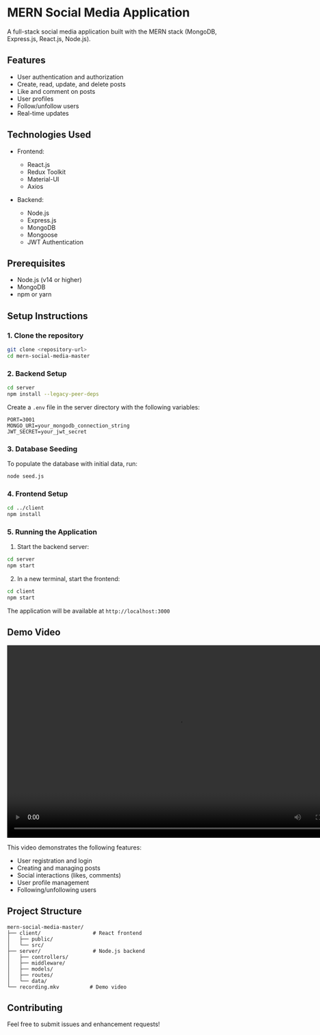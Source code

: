 # MERN Social Media Application

A full-stack social media application built with the MERN stack (MongoDB, Express.js, React.js, Node.js).

## Features

- User authentication and authorization
- Create, read, update, and delete posts
- Like and comment on posts
- User profiles
- Follow/unfollow users
- Real-time updates

## Technologies Used

- Frontend:

  - React.js
  - Redux Toolkit
  - Material-UI
  - Axios

- Backend:
  - Node.js
  - Express.js
  - MongoDB
  - Mongoose
  - JWT Authentication

## Prerequisites

- Node.js (v14 or higher)
- MongoDB
- npm or yarn

## Setup Instructions

### 1. Clone the repository

```bash
git clone <repository-url>
cd mern-social-media-master
```

### 2. Backend Setup

```bash
cd server
npm install --legacy-peer-deps
```

Create a `.env` file in the server directory with the following variables:

```
PORT=3001
MONGO_URI=your_mongodb_connection_string
JWT_SECRET=your_jwt_secret
```

### 3. Database Seeding

To populate the database with initial data, run:

```bash
node seed.js
```

### 4. Frontend Setup

```bash
cd ../client
npm install
```

### 5. Running the Application

1. Start the backend server:

```bash
cd server
npm start
```

2. In a new terminal, start the frontend:

```bash
cd client
npm start
```

The application will be available at `http://localhost:3000`

## Demo Video

<div align="center">
  <video width="800" height="450" controls autoplay>
    <source src="recording.mp4" type="video/mp4">
    Your browser does not support the video tag.
  </video>
</div>

This video demonstrates the following features:

- User registration and login
- Creating and managing posts
- Social interactions (likes, comments)
- User profile management
- Following/unfollowing users

## Project Structure

```
mern-social-media-master/
├── client/                 # React frontend
│   ├── public/
│   └── src/
├── server/                 # Node.js backend
│   ├── controllers/
│   ├── middleware/
│   ├── models/
│   ├── routes/
│   └── data/
└── recording.mkv          # Demo video
```

## Contributing

Feel free to submit issues and enhancement requests!
